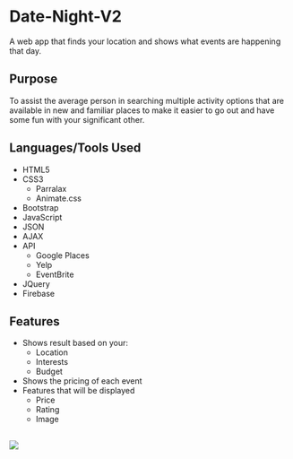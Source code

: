 # Date-Night-V2
A web app that finds your location and shows what events are happening that day.

## Purpose
To assist the average person in searching multiple activity options that are available in new and familiar places to make it easier to go out and have some fun with your significant other. 

## Languages/Tools Used
- HTML5
- CSS3
  - Parralax
  - Animate.css
- Bootstrap
- JavaScript
- JSON
- AJAX
- API
  - Google Places
  - Yelp
  - EventBrite
- JQuery
- Firebase

## Features
- Shows result based on your: 
  - Location 
  - Interests
  - Budget
- Shows the pricing of each event
- Features that will be displayed
  - Price
  - Rating
  - Image
 
 ##
 
  ![](public/images/homepage.PNG)

